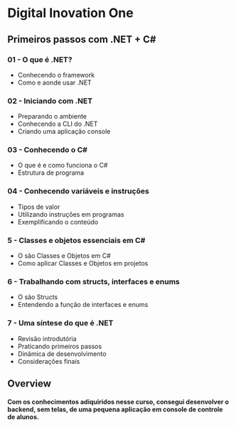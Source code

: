 # Digital Inovation One
## Primeiros passos com .NET + C#

### 01 - O que é .NET?
- Conhecendo o framework
- Como e aonde usar .NET

### 02 - Iniciando com .NET
- Preparando o ambiente
- Conhecendo a CLI do .NET
- Criando uma aplicação console

### 03 - Conhecendo o C#
- O que é e como funciona o C#
- Estrutura de programa

### 04 - Conhecendo variáveis e instruções
- Tipos de valor
- Utilizando instruções em programas
- Exemplificando o conteúdo

### 5 - Classes e objetos essenciais em C#
- O são Classes e Objetos em C#
- Como aplicar Classes e Objetos em projetos

### 6 - Trabalhando com structs, interfaces e enums
- O são Structs
- Entendendo a função de interfaces e enums

### 7 - Uma síntese do que é .NET
- Revisão introdutória
- Praticando primeiros passos
- Dinâmica de desenvolvimento
- Considerações finais

## Overview
#### Com os conhecimentos adiquiridos nesse curso, consegui desenvolver o backend, sem telas, de uma pequena aplicação em console de controle de alunos.
